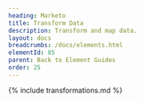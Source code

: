 ```yaml
---
heading: Marketo
title: Transform Data
description: Transform and map data.
layout: docs
breadcrumbs: /docs/elements.html
elementId: 85
parent: Back to Element Guides
order: 25
---
```


{% include transformations.md %}
